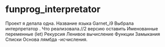# funprog_interpretator
 Проект я делала одна.
 Название языка Garnet_i9
 Выбрала интерпретатор .
 Что реализовала.//2 версию оставить 
 Именованные переменные (let)
 Рекурсия
 Ленивое вычисление
 Функции
 Замыкания
 Списки 
 Основа лямбда -исчисления.
